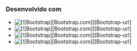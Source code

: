 ### Desenvolvido com

* ![\[!\[Bootstrap\]\[Bootstrap.com\]\]\[Bootstrap-url\]](https://img.shields.io/badge/Python-3776AB.svg?style=for-the-badge&logo=Python&logoColor=white)
* ![\[!\[Bootstrap\]\[Bootstrap.com\]\]\[Bootstrap-url\]](https://img.shields.io/badge/Bootstrap-7952B3.svg?style=for-the-badge&logo=Bootstrap&logoColor=white)
* ![\[!\[Bootstrap\]\[Bootstrap.com\]\]\[Bootstrap-url\]](https://img.shields.io/badge/Django-092E20.svg?style=for-the-badge&logo=Django&logoColor=white)
* ![\[!\[Bootstrap\]\[Bootstrap.com\]\]\[Bootstrap-url\]](https://img.shields.io/badge/MySQL-4479A1.svg?style=for-the-badge&logo=MySQL&logoColor=white)

